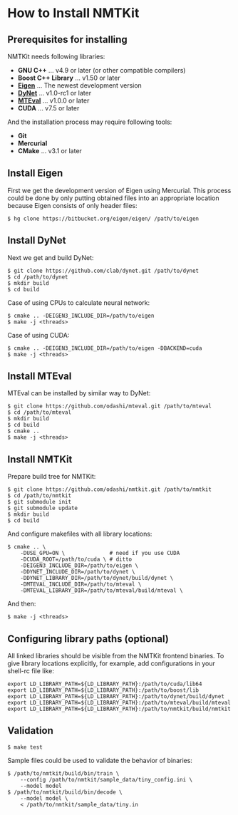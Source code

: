 How to Install NMTKit
=====================


Prerequisites for installing
----------------------------

NMTKit needs following libraries:

* **GNU C++** ... v4.9 or later (or other compatible compilers)
* **Boost C++ Library** ... v1.50 or later
* **[Eigen](http://eigen.tuxfamily.org/)** ... The newest development version
* **[DyNet](https://github.com/clab/dynet)** ... v1.0-rc1 or later
* **[MTEval](https://github.com/odashi/mteval)** ... v1.0.0 or later
* **CUDA** ... v7.5 or later


And the installation process may require following tools:

* **Git**
* **Mercurial**
* **CMake** ... v3.1 or later


Install Eigen
-------------

First we get the development version of Eigen using Mercurial.
This process could be done by only putting obtained files into an appropriate
location because Eigen consists of only header files:

    $ hg clone https://bitbucket.org/eigen/eigen/ /path/to/eigen


Install DyNet
-------------

Next we get and build DyNet:

    $ git clone https://github.com/clab/dynet.git /path/to/dynet
    $ cd /path/to/dynet
    $ mkdir build
    $ cd build

Case of using CPUs to calculate neural network:

    $ cmake .. -DEIGEN3_INCLUDE_DIR=/path/to/eigen
    $ make -j <threads>

Case of using CUDA:

    $ cmake .. -DEIGEN3_INCLUDE_DIR=/path/to/eigen -DBACKEND=cuda
    $ make -j <threads>


Install MTEval
--------------

MTEval can be installed by similar way to DyNet:

    $ git clone https://github.com/odashi/mteval.git /path/to/mteval
    $ cd /path/to/mteval
    $ mkdir build
    $ cd build
    $ cmake ..
    $ make -j <threads>


Install NMTKit
--------------

Prepare build tree for NMTKit:

    $ git clone https://github.com/odashi/nmtkit.git /path/to/nmtkit
    $ cd /path/to/nmtkit
    $ git submodule init
    $ git submodule update
    $ mkdir build
    $ cd build

And configure makefiles with all library locations:

    $ cmake .. \
        -DUSE_GPU=ON \              # need if you use CUDA
        -DCUDA_ROOT=/path/to/cuda \ # ditto
        -DEIGEN3_INCLUDE_DIR=/path/to/eigen \
        -DDYNET_INCLUDE_DIR=/path/to/dynet \
        -DDYNET_LIBRARY_DIR=/path/to/dynet/build/dynet \
        -DMTEVAL_INCLUDE_DIR=/path/to/mteval \
        -DMTEVAL_LIBRARY_DIR=/path/to/mteval/build/mteval \

And then:

    $ make -j <threads>


Configuring library paths (optional)
------------------------------------

All linked libraries should be visible from the NMTKit frontend binaries.
To give library locations explicitly, for example, add configurations in your
shell-rc file like:

    export LD_LIBRARY_PATH=${LD_LIBRARY_PATH}:/path/to/cuda/lib64
    export LD_LIBRARY_PATH=${LD_LIBRARY_PATH}:/path/to/boost/lib
    export LD_LIBRARY_PATH=${LD_LIBRARY_PATH}:/path/to/dynet/build/dynet
    export LD_LIBRARY_PATH=${LD_LIBRARY_PATH}:/path/to/mteval/build/mteval
    export LD_LIBRARY_PATH=${LD_LIBRARY_PATH}:/path/to/nmtkit/build/nmtkit


Validation
----------

    $ make test

Sample files could be used to validate the behavior of binaries:

    $ /path/to/nmtkit/build/bin/train \
        --config /path/to/nmtkit/sample_data/tiny_config.ini \
        --model model
    $ /path/to/nmtkit/build/bin/decode \
        --model model \
        < /path/to/nmtkit/sample_data/tiny.in
